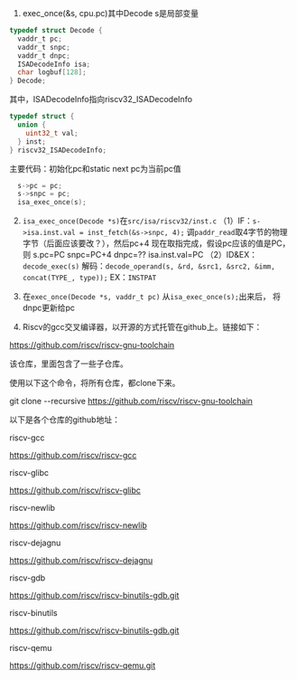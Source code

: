 1. exec_once(&s, cpu.pc)其中Decode s是局部变量
```c
typedef struct Decode {
  vaddr_t pc;
  vaddr_t snpc;
  vaddr_t dnpc;
  ISADecodeInfo isa;
  char logbuf[128];
} Decode;
```
其中，ISADecodeInfo指向riscv32_ISADecodeInfo
```c
typedef struct {
  union {
    uint32_t val;
  } inst;
} riscv32_ISADecodeInfo;
```
主要代码：初始化pc和static next pc为当前pc值
```c
  s->pc = pc;
  s->snpc = pc;
  isa_exec_once(s);
```
2. `isa_exec_once(Decode *s)`在`src/isa/riscv32/inst.c`
（1）IF：`s->isa.inst.val = inst_fetch(&s->snpc, 4);`
调`paddr_read`取4字节的物理字节（后面应该要改？），然后pc+4
现在取指完成，假设pc应该的值是PC，则
s.pc=PC
snpc=PC+4
dnpc=??
isa.inst.val=PC
（2）ID&EX：`decode_exec(s)`
解码：`decode_operand(s, &rd, &src1, &src2, &imm, concat(TYPE_, type));`
EX：`INSTPAT`
3. 在`exec_once(Decode *s, vaddr_t pc)` 从`isa_exec_once(s);`出来后，
   将dnpc更新给pc

4. Riscv的gcc交叉编译器，以开源的方式托管在github上。链接如下：

https://github.com/riscv/riscv-gnu-toolchain



该仓库，里面包含了一些子仓库。

使用以下这个命令，将所有仓库，都clone下来。

git clone --recursive https://github.com/riscv/riscv-gnu-toolchain

以下是各个仓库的github地址：

riscv-gcc

https://github.com/riscv/riscv-gcc

riscv-glibc

https://github.com/riscv/riscv-glibc

riscv-newlib

https://github.com/riscv/riscv-newlib

riscv-dejagnu

https://github.com/riscv/riscv-dejagnu

riscv-gdb

https://github.com/riscv/riscv-binutils-gdb.git

riscv-binutils

https://github.com/riscv/riscv-binutils-gdb.git

riscv-qemu

https://github.com/riscv/riscv-qemu.git


